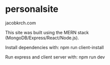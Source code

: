 # personalsite
jacobkrch.com

This site was built using the MERN stack (MongoDB/Express/React/Node.js).

Install dependencies with: npm run client-install  

Run express and client server with: npm run dev
